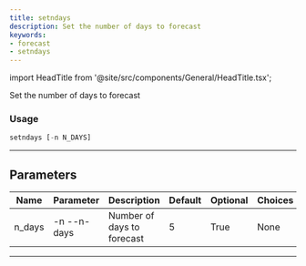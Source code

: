 ```yaml
---
title: setndays
description: Set the number of days to forecast
keywords:
- forecast
- setndays
---
```


import HeadTitle from '@site/src/components/General/HeadTitle.tsx';

<HeadTitle title="forecast /setndays - Reference | OpenBB Terminal Docs" />

Set the number of days to forecast

### Usage

```python wordwrap
setndays [-n N_DAYS]
```

---

## Parameters

| Name | Parameter | Description | Default | Optional | Choices |
| ---- | --------- | ----------- | ------- | -------- | ------- |
| n_days | -n  --n-days | Number of days to forecast | 5 | True | None |

---
